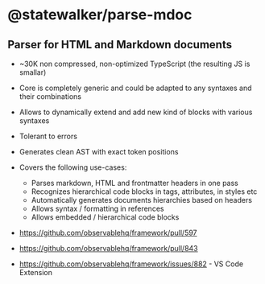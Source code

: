 # @statewalker/parse-mdoc
## Parser for HTML and Markdown documents

* ~30K non compressed, non-optimized TypeScript (the resulting JS is smallar) 
* Core is completely generic and could be adapted to any syntaxes and their combinations
* Allows to dynamically extend and add new kind of blocks with various syntaxes
* Tolerant to errors
* Generates clean AST with exact token positions
* Covers the following use-cases:
  - Parses markdown, HTML and frontmatter headers in one pass
  - Recognizes hierarchical code blocks in tags, attributes, in styles etc
  - Automatically generates documents hierarchies based on headers
  - Allows syntax / formatting in references
  - Allows embedded / hierarchical code blocks

* https://github.com/observablehq/framework/pull/597
* https://github.com/observablehq/framework/pull/843
* https://github.com/observablehq/framework/issues/882 - VS Code Extension